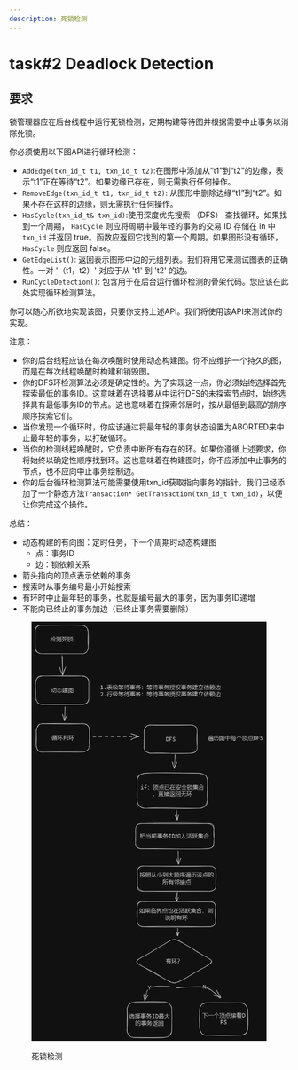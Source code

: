 ```yaml
---
description: 死锁检测
---
```


# task#2 Deadlock Detection

## 要求

锁管理器应在后台线程中运行死锁检测，定期构建等待图并根据需要中止事务以消除死锁。

你必须使用以下图API进行循环检测：

* `AddEdge(txn_id_t t1, txn_id_t t2)`:在图形中添加从“t1”到“t2”的边缘，表示“t1”正在等待“t2”。如果边缘已存在，则无需执行任何操作。
* `RemoveEdge(txn_id_t t1, txn_id_t t2)`: 从图形中删除边缘“t1”到“t2”。如果不存在这样的边缘，则无需执行任何操作。
* `HasCycle(txn_id_t& txn_id)`:使用深度优先搜索 （DFS） 查找循环。如果找到一个周期， `HasCycle` 则应将周期中最年轻的事务的交易 ID 存储在 in 中 `txn_id` 并返回 true。函数应返回它找到的第一个周期。如果图形没有循环， `HasCycle` 则应返回 false。
* `GetEdgeList()`: 返回表示图形中边的元组列表。我们将用它来测试图表的正确性。一对 '（t1，t2）' 对应于从 't1' 到 't2' 的边。
* `RunCycleDetection()`: 包含用于在后台运行循环检测的骨架代码。您应该在此处实现循环检测算法。

你可以随心所欲地实现该图，只要你支持上述API。我们将使用该API来测试你的实现。

注意：

* 你的后台线程应该在每次唤醒时使用动态构建图。你不应维护一个持久的图，而是在每次线程唤醒时构建和销毁图。
* 你的DFS环检测算法必须是确定性的。为了实现这一点，你必须始终选择首先探索最低的事务ID。这意味着在选择要从中运行DFS的未探索节点时，始终选择具有最低事务ID的节点。这也意味着在探索邻居时，按从最低到最高的排序顺序探索它们。
* 当你发现一个循环时，你应该通过将最年轻的事务状态设置为ABORTED来中止最年轻的事务，以打破循环。
* 当你的检测线程唤醒时，它负责中断所有存在的环。如果你遵循上述要求，你将始终以确定性顺序找到环。这也意味着在构建图时，你不应添加中止事务的节点，也不应向中止事务绘制边。
* 你的后台循环检测算法可能需要使用txn\_id获取指向事务的指针。我们已经添加了一个静态方法`Transaction* GetTransaction(txn_id_t txn_id)`，以便让你完成这个操作。

总结：

* 动态构建的有向图：定时任务，下一个周期时动态构建图
  * 点：事务ID
  * 边：锁依赖关系
* 箭头指向的顶点表示依赖的事务
* 搜索时从事务编号最小开始搜索
* 有环时中止最年轻的事务，也就是编号最大的事务，因为事务ID递增
* 不能向已终止的事务加边（已终止事务需要删除）

<figure><img src="../.gitbook/assets/死锁检测.png" alt=""><figcaption><p>死锁检测</p></figcaption></figure>

